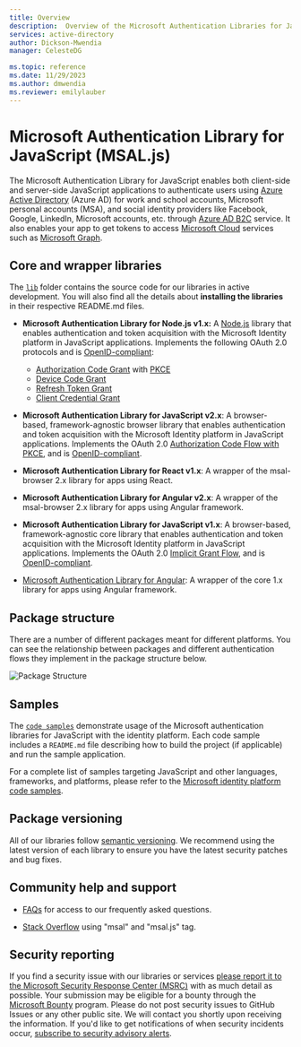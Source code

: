 ```yaml
---
title: Overview
description:  Overview of the Microsoft Authentication Libraries for JavaScript
services: active-directory
author: Dickson-Mwendia
manager: CelesteDG

ms.topic: reference
ms.date: 11/29/2023
ms.author: dmwendia
ms.reviewer: emilylauber
---
```

# Microsoft Authentication Library for JavaScript (MSAL.js)

The Microsoft Authentication Library for JavaScript enables both client-side and server-side JavaScript applications to authenticate users using [Azure Active Directory](/../../azure/active-directory/develop/v2-overview) (Azure AD) for work and school accounts, Microsoft personal accounts (MSA), and social identity providers like Facebook, Google, LinkedIn, Microsoft accounts, etc. through [Azure AD B2C](/../../azure/active-directory-b2c/active-directory-b2c-overview#identity-providers) service. It also enables your app to get tokens to access [Microsoft Cloud](https://www.microsoft.com/enterprise) services such as [Microsoft Graph](https://graph.microsoft.io).


## Core and wrapper libraries

The [`lib`](https://github.com/AzureAD/microsoft-authentication-library-for-js/tree/dev/lib) folder contains the source code for our libraries in active development. You will also find all the details about **installing the libraries** in their respective README.md files.

- **Microsoft Authentication Library for Node.js v1.x:** A [Node.js](https://nodejs.org/en/) library that enables authentication and token acquisition with the Microsoft Identity platform in JavaScript applications. Implements the following OAuth 2.0 protocols and is [OpenID-compliant](/../../azure/active-directory/develop/v2-protocols-oidc):
  - [Authorization Code Grant](https://oauth.net/2/grant-types/authorization-code/) with [PKCE](https://oauth.net/2/pkce/)
  - [Device Code Grant](https://oauth.net/2/grant-types/device-code/)
  - [Refresh Token Grant](https://oauth.net/2/grant-types/refresh-token/)
  - [Client Credential Grant](https://oauth.net/2/grant-types/client-credentials/)

- **Microsoft Authentication Library for JavaScript v2.x**: A browser-based, framework-agnostic browser library that enables authentication and token acquisition with the Microsoft Identity platform in JavaScript applications. Implements the OAuth 2.0 [Authorization Code Flow with PKCE](/../../azure/active-directory/develop/v2-oauth2-auth-code-flow), and is [OpenID-compliant](/../../azure/active-directory/develop/v2-protocols-oidc).

- **Microsoft Authentication Library for React v1.x**: A wrapper of the msal-browser 2.x library for apps using React.

- **Microsoft Authentication Library for Angular v2.x**: A wrapper of the msal-browser 2.x library for apps using Angular framework.

- **Microsoft Authentication Library for JavaScript v1.x**: A browser-based, framework-agnostic core library that enables authentication and token acquisition with the Microsoft Identity platform in JavaScript applications. Implements the OAuth 2.0 [Implicit Grant Flow](/../../azure/active-directory/develop/v2-oauth2-implicit-grant-flow), and is [OpenID-compliant](/../../azure/active-directory/develop/v2-protocols-oidc).

- [Microsoft Authentication Library for Angular](https://github.com/AzureAD/microsoft-authentication-library-for-js/tree/msal-angular-v1/lib/msal-angular): A wrapper of the core 1.x library for apps using Angular framework.

## Package structure

There are a number of different packages meant for different platforms. You can see the relationship between packages and different authentication flows they implement in the package structure below.

![Package Structure](PackageStructure.png)

## Samples

The [`code samples`](https://github.com/AzureAD/microsoft-authentication-library-for-js/tree/dev/samples) demonstrate usage of the Microsoft authentication libraries for JavaScript with the identity platform. Each code sample includes a `README.md` file describing how to build the project (if applicable) and run the sample application. 

For a complete list of samples targeting JavaScript and other languages, frameworks, and platforms, please refer to the [Microsoft identity platform code samples](/../../azure/active-directory/develop/sample-v2-code).


## Package versioning

All of our libraries follow [semantic versioning](https://semver.org). We recommend using the latest version of each library to ensure you have the latest security patches and bug fixes.

## Community help and support

- [FAQs](https://github.com/AzureAD/microsoft-authentication-library-for-js/wiki/FAQs) for access to our frequently asked questions.

- [Stack Overflow](http://stackoverflow.com/questions/tagged/msal) using "msal" and "msal.js" tag.


## Security reporting

If you find a security issue with our libraries or services [please report it to the Microsoft Security Response Center (MSRC)](https://aka.ms/report-security-issue) with as much detail as possible. Your submission may be eligible for a bounty through the [Microsoft Bounty](https://aka.ms/bugbounty) program. Please do not post security issues to GitHub Issues or any other public site. We will contact you shortly upon receiving the information. If you'd like to get notifications of when security incidents occur, [subscribe to security advisory alerts](https://msrc-blog.microsoft.com/2022/08/09/security-update-guide-notification-system-news-create-your-profile-now/).